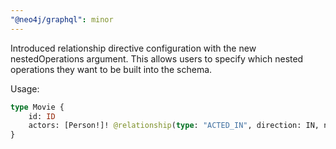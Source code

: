 ```yaml
---
"@neo4j/graphql": minor
---
```


Introduced relationship directive configuration with the new nestedOperations argument. This allows users to specify which nested operations they want to be built into the schema.

Usage:

```graphql
type Movie {
    id: ID
    actors: [Person!]! @relationship(type: "ACTED_IN", direction: IN, nestedOperations: [CREATE, UPDATE, CONNECT])
}
```
